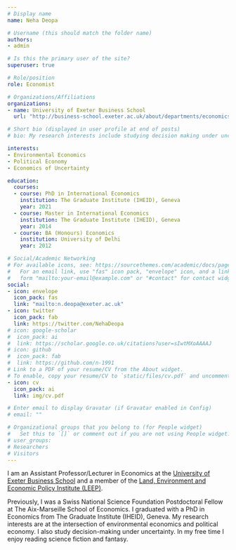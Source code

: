 ```yaml
---
# Display name
name: Neha Deopa

# Username (this should match the folder name)
authors:
- admin

# Is this the primary user of the site?
superuser: true

# Role/position
role: Economist

# Organizations/Affiliations
organizations:
- name: University of Exeter Business School
  url: "http://business-school.exeter.ac.uk/about/departments/economics/"

# Short bio (displayed in user profile at end of posts)
# bio: My research interests include studying decision making under uncertainty, modeled using stochastic processes, with a focus on firm dynamics and environmental economics. 

interests:
- Environmental Economics 
- Political Economy
- Economics of Uncertainty 

education:
  courses:
  - course: PhD in International Economics
    institution: The Graduate Institute (IHEID), Geneva
    year: 2021
  - course: Master in International Economics
    institution: The Graduate Institute (IHEID), Geneva
    year: 2014
  - course: BA (Honours) Economics
    institution: University of Delhi
    year: 2012

# Social/Academic Networking
# For available icons, see: https://sourcethemes.com/academic/docs/page-builder/#icons
#   For an email link, use "fas" icon pack, "envelope" icon, and a link in the
#   form "mailto:your-email@example.com" or "#contact" for contact widget.
social:
- icon: envelope
  icon_pack: fas
  link: "mailto:n.deopa@exeter.ac.uk"
- icon: twitter
  icon_pack: fab
  link: https://twitter.com/NehaDeopa
# icon: google-scholar
#  icon_pack: ai
#  link: https://scholar.google.co.uk/citations?user=sIwtMXoAAAAJ
# icon: github
#  icon_pack: fab
#  link: https://github.com/n-1991
# Link to a PDF of your resume/CV from the About widget.
# To enable, copy your resume/CV to `static/files/cv.pdf` and uncomment the lines below.
- icon: cv
  icon_pack: ai
  link: img/cv.pdf

# Enter email to display Gravatar (if Gravatar enabled in Config)
# email: ""

# Organizational groups that you belong to (for People widget)
#   Set this to `[]` or comment out if you are not using People widget.
# user_groups:
# Researchers
# Visitors
---
```


I am an Assistant Professor/Lecturer in Economics at the [University of Exeter Business School](http://business-school.exeter.ac.uk/about/departments/economics/) and a member of the [Land, Environment and Economic Policy Institute (LEEP)](https://www.exeter.ac.uk/research/leep/). 

Previously, I was a Swiss National Science Foundation Postdoctoral Fellow at The Aix-Marseille School of Economics. I graduated with a PhD in Economics from The Graduate Institute (IHEID), Geneva. My research interests are at the intersection of environmental economics and political economy. I also study decision-making under uncertainty. In my free time I enjoy reading science fiction and fantasy.


